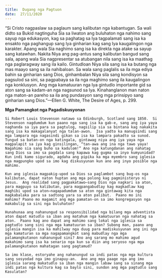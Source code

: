 ```yaml
---
title:  Dugang nga Pagtuon
date:  27/11/2020
---
```


“Si Cristo nagpaslaw sa paglaum sang kalibutan nga kabantugan.  Sa wali didto sa Bukid nagtinguha Sia sa liwaton ang buluhaton nga nahimo sang sayup nga edukasyon, kag sa paghatag sa Iya tagpalamati sang isa ka ensakto nga paghangup sang Iya ginharian kag sang Iya kaugalingon nga karakter.  Apang wala Sia naghimo sang isa ka direkta nga atake sa sayup sang katawhan.  Nakita Niya ang pag-antus sang kalibutan bangud sang sala, apang wala Sia nagpresentar sa atubangan nila sang isa ka maathag nga paglaragway sang ila kailo.  Gintudloan Niya sila sang isa ka butang nga mas maayo sang sa ila nahibaloan.  Sa wala sang paglalis sa ila mga ediya bahin sa ginharian sang Dios, ginhambalan Niya sila sang kondisyon sa pagsulod sa sini, sa pagpabaya sa ila nga maghimo sang ila kaugalingon nga konklusyon.  Ang mga kamatuuran nga Iya gintudlo importante gid sa aton sang sa kadam-an nga nagsunod sa Iya.  Kinahanglanon man naton nga maton-an pareho sa ila ang pundasyon sang mga prinsipyo sang ginharian sang Dios.”—Ellen G. White, The Desire of Ages, p. 299.

**Mga Pamangkot nga Pagadiskusyonan**

`Si Robert Louis Stevenson natawo sa Edinburgh, Scotland sang 1850.  Si Stevenson nagdumdum kun paano nga sang isa ka gab-e, sang ang iya yaya naghanda sa iya para sa pagtulog, nagsilip sia sa bintana kag nakakita sang isa ka makagalanyat nga talan-awon.  Isa yadto ka manugsindi sang mga lampara nga nagasindi gikan sa isa ka lampara pakadto sa sunod.  Tungud sa batan-on nga katingala, gintawag niya ang iya yaya nga magpalapit sa iya kag ginsilingan, “tan-awa ang ina nga tawo yaya! Nagahimo sia sang buho sa kadulom!” Ano nga katungdanan ang nahatag sang Dios sa imo sa pagdala sang kapawa kag gugma sa inyo kumyunidad? Kun indi kamo sigurado, agdaha ang pipika ka mga myembro sang iglesia nga magpungko upod sa imo kag diskusyunan kun ano ang inyo posible nga mahimo.`

`Kun ang iglesia magpakig-upod sa Dios sa paglambot sang bug-os nga kalibutan, dapat naton huptan ang mga polong kag pagministeryo ni Jesus.  Ang realidad sang pagpakatawo—sang Dios nga nagkari sa aton, para magpuyo sa kalibutan, para magpangabudlay kag magkadlaw kag maghibi upod sa aton—nagapadumdum sa aton nga gintawag kita nga magkabalaka para sa sadtong yara sa aton palibut.  Paano mo ini mahimo? Paano mo magamit ang mga pamatan-on sa imo kongregasyon nga makabulig sa sini nga buluhaton?`

`Hunahunaa ang nahanungud sa responsibilidad nga bilang mga adventista aton dapat matudlo sa iban ang matahum nga kamatuuran nga nahatag sa aton.  Paano kag ano dapat ang mahimo sang lokal nga iglesia sa pagtudlo sang sini nga mga kamatuuran sa iban? Subong man, paano ang iglesia mangin isa ka mahilway nga duug para madiskusyunan ang ini nga mga kamaturan sa mga nagapamangkot sang mabudlay nga mga palamangkutanon nahanungud sini? Ano ang sarang mo mahimo agud makahimo sang isa ka senario nga kun sa diin ang seryoso nga mga palamangkutanon mahatagan sang pagtamud?`

`Sa imo klase, estoryahe ang nahanungud sa indi patas nga mga kultura sang sosyodad nga imo ginapuy-an.  Ano ang mga paage nga ang imo iglesia sarang makatudlo sa iban nga mangin labaw sang sa sinang mga indi patas nga kultura kag sa baylo sini, sundon ang mga pagtudlo sang Kasulatan?`